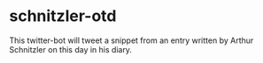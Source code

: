 # schnitzler-otd
This twitter-bot will tweet a snippet from an entry written by Arthur Schnitzler on this day in his diary.

